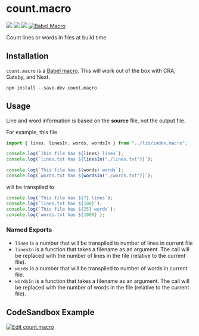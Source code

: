 # count.macro

![](https://github.com/coffee-cup/count.macro/workflows/CI/badge.svg)
![](https://img.shields.io/npm/v/count.macro?style=flat-square)
![](https://img.shields.io/github/license/coffee-cup/count.macro?style=flat-square&color=brightgreen)
[![Babel
Macro](https://img.shields.io/badge/babel--macro-%F0%9F%8E%A3-f5da55.svg?style=flat-square)](https://github.com/kentcdodds/babel-plugin-macros)

Count lines or words in files at build time

## Installation

`count.macro` is a [Babel
macro](https://github.com/kentcdodds/babel-plugin-macros). This will work out of
the box with CRA, Gatsby, and Next.

```shell
npm install --save-dev count.macro
```

## Usage

Line and word information is based on the **source** file, not the output file.

For example, this file

```js
import { lines, linesIn, words, wordsIn } from "../lib/index.macro";

console.log(`This file has ${lines} lines`);
console.log(`lines.txt has ${linesIn("./lines.txt")}`);

console.log(`This file has ${words} words`);
console.log(`words.txt has ${wordsIn("./words.txt")}`);
```

will be transpiled to

```js
console.log(`This file has ${7} lines`);
console.log(`lines.txt has ${100}`);
console.log(`This file has ${25} words`);
console.log(`words.txt has ${1000}`);
```

### Named Exports

- `lines` is a number that will be transpiled to number of lines in current file
- `linesIn` is a function that takes a filename as an argument. The call will be replaced with the number of lines in the file (relative to the current file).
- `words` is a number that will be transpiled to number of words in current file.
- `wordsIn` is a function that takes a filename as an argument. The call will be replaced with the number of words in the file (relative to the current file).

## CodeSandbox Example

[![Edit count.macro](https://codesandbox.io/static/img/play-codesandbox.svg)](https://codesandbox.io/s/countmacro-jgo3c?fontsize=14&hidenavigation=1&theme=dark)
